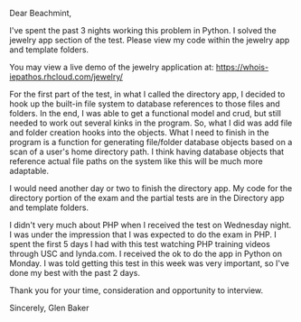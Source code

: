 Dear Beachmint,

I've spent the past 3 nights working this problem in Python.  I solved the jewelry app section of the test.  Please view my code within the jewelry app and template folders.

You may view a live demo of the jewelry application at:
https://whois-iepathos.rhcloud.com/jewelry/

For the first part of the test, in what I called the directory app, I decided to hook up the built-in file system to database references to those files and folders.  In the end, I was able to get a functional model and crud, but still needed to work out several kinks in the program.  So, what I did was add file and folder creation hooks into the objects.  What I need to finish in the program is a function for generating file/folder database objects based on a scan of a user's home directory path.  I think having database objects that reference actual file paths on the system like this will be much more adaptable.

I would need another day or two to finish the directory app.  My code for the directory portion of the exam and the partial tests are in the Directory app and template folders.

I didn't very much about PHP when I received the test on Wednesday night.  I was under the impression that I was expected to do the exam in PHP.  I spent the first 5 days I had with this test watching PHP training videos through USC and lynda.com.  I received the ok to do the app in Python on Monday.  I was told getting this test in this week was very important, so I've done my best with the past 2 days.

Thank you for your time, consideration and opportunity to interview.

Sincerely,
Glen Baker
